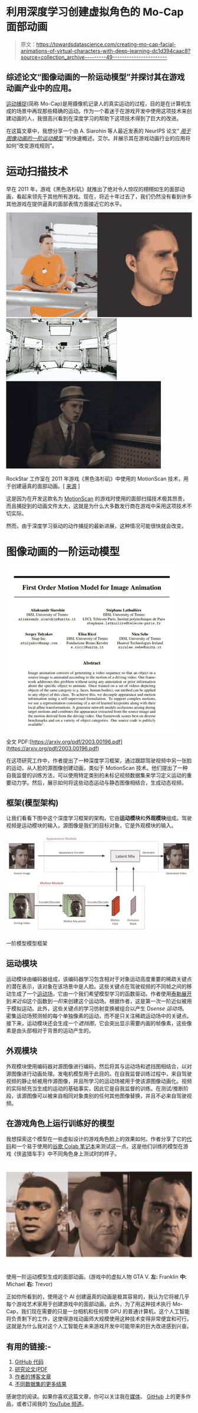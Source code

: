 # 利用深度学习创建虚拟角色的 Mo-Cap 面部动画

> 原文：<https://towardsdatascience.com/creating-mo-cap-facial-animations-of-virtual-characters-with-deep-learning-dc1d394caac8?source=collection_archive---------49----------------------->

## 综述论文“图像动画的一阶运动模型”并探讨其在游戏动画产业中的应用。

[运动捕捉](https://en.wikipedia.org/wiki/Motion_capture)(简称 Mo-Cap)是用摄像机记录人的真实运动的过程，目的是在计算机生成的场景中再现那些精确的运动。作为一个着迷于在游戏开发中使用这项技术来创建动画的人，我很高兴看到在深度学习的帮助下这项技术得到了巨大的改进。

在这篇文章中，我想分享一个由 A. Siarohin 等人最近发表的 NeurIPS 论文“ [*用于图像动画的一阶运动模型*](https://arxiv.org/pdf/2003.00196.pdf) ”的快速概述。艾尔。并展示其在游戏动画行业的应用将如何“改变游戏规则”。

# 运动扫描技术

早在 2011 年，游戏《黑色洛杉矶》就推出了绝对令人惊叹的栩栩如生的面部动画，看起来领先于其他所有游戏。现在，将近十年过去了，我们仍然没有看到许多其他游戏在提供逼真的面部表情方面接近它的水平。

![](img/b34770844148761b03d10f2615f344a9.png)![](img/a43b07cfcb165d4453b68349601f5410.png)![](img/68dd83514a82aaf215acea0dc615bbed.png)

RockStar 工作室在 2011 年游戏《黑色洛杉矶》中使用的 MotionScan 技术，用于创建逼真的面部动画。[ [来源](https://www.youtube.com/watch?v=q2EG5J05048) ]

这是因为在开发这款名为 [MotionScan](https://electronics.howstuffworks.com/motionscan-technology.htm) 的游戏时使用的面部扫描技术极其昂贵，而且捕捉到的动画文件太大，这就是为什么大多数发行商在游戏中采用这项技术不切实际。

然而，由于深度学习驱动的动作捕捉的最新进展，这种情况可能很快就会改变。

# 图像动画的一阶运动模型

![](img/980bd125576ef55a658c603667d1f68a.png)

全文 PDF:[https://arxiv.org/pdf/2003.00196.pdf](https://arxiv.org/pdf/2003.00196.pdf)

在这项研究工作中，作者提出了一种深度学习框架，通过跟踪驾驶视频中另一张脸的运动，从人脸的源图像创建动画，类似于 MotionScan 技术。他们提出了一种自我监督的训练方法，可以使用特定类别的未标记视频数据集来学习定义运动的重要动力学。然后，展示如何将这些动态运动与静态图像相结合，生成动态视频。

## 框架(模型架构)

让我们看看下图中这个深度学习框架的架构。它由**运动模块**和**外观模块**组成。驾驶视频是运动模块的输入，源图像是我们的目标对象，它是外观模块的输入。

![](img/d3c9ee2218372c8686a27fba89b29479.png)

一阶模型模型框架

## 运动模块

运动模块由编码器组成，该编码器学习包含相对于对象运动高度重要的稀疏关键点的潜在表示，该对象在该场景中是人脸。这些关键点在驾驶视频的不同帧之间的移动生成了一个[运动场](https://en.wikipedia.org/wiki/Motion_field)，它由一个我们希望模型学习的函数驱动。作者使用[泰勒展开](https://www.youtube.com/watch?v=3d6DsjIBzJ4)到*来近似*这个函数到*一阶*来创建这个运动场。根据作者，这是第一次一阶近似被用于模拟运动。此外，这些关键点的学习仿射变换被组合以产生 D*sense 运动场*。密集运动场预测帧的每个单独像素的运动，而不是只关注稀疏运动场中的关键点。接下来，运动模块还会生成一个*遮挡图*，它会突出显示需要内画的帧像素，这些像素是由头部相对于背景的运动产生的。

## **外观模块**

外观模块使用编码器对源图像进行编码，然后将其与运动场和遮挡图相结合，以对源图像进行动画处理。发电机模型用于此目的。在自我监督训练过程中，来自驾驶视频的静止帧被用作源图像，并且所学习的运动场被用于使该源图像动画化。视频的实际帧充当生成的运动的基础事实，因此它是自我监督的训练。在测试/推断阶段，该源图像可以被来自相同对象类别的任何其他图像替换，并且不必来自驾驶视频。

## 在游戏角色上运行训练好的模型

我想探索这个模型在一些虚拟设计的游戏角色脸上的效果如何。作者分享了它的[代码](https://github.com/AliaksandrSiarohin/first-order-model)和一个易于使用的[谷歌 Colab 笔记本](https://github.com/AliaksandrSiarohin/first-order-model/blob/master/demo.ipynb)来测试这一点。这是他们训练的模型在游戏《侠盗猎车手》中不同角色身上测试时的样子。

![](img/fa6c7272ddceb3768463e2b46e81c366.png)

使用一阶运动模型生成的面部动画。(游戏中的虚拟人物 GTA V. **左:** Franklin **中:** Michael **右:** Trevor)

正如你所看到的，使用这个 AI 创建逼真的动画是极其容易的，我认为它将被几乎每个游戏艺术家用于创建游戏中的面部动画。此外，为了用这种技术执行 Mo-Cap，我们现在需要的只是一台相机和任何带 GPU 的普通计算机，这个人工智能将负责剩下的工作，这使得游戏动画师大规模使用这种技术变得非常便宜和可行。这就是为什么我对这个人工智能在未来游戏开发中可能带来的巨大改进感到兴奋。

## 有用的链接:-

1.  [GitHub 代码](https://github.com/AliaksandrSiarohin/first-order-model)
2.  [研究论文(PDF](https://arxiv.org/pdf/2003.00196.pdf)
3.  [作者的博客文章](https://aliaksandrsiarohin.github.io/first-order-model-website/)
4.  [不同数据集的更多结果](https://www.youtube.com/watch?v=u-0cQ-grXBQ&feature=emb_title)

感谢您的阅读。如果你喜欢这篇文章，你可以关注我在[媒体](https://medium.com/@chintan.t93)、 [GitHub](https://github.com/ChintanTrivedi) 上的更多作品，或者订阅我的 [YouTube 频道](http://youtube.com/c/DeepGamingAI)。